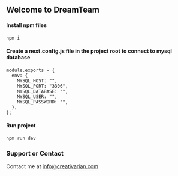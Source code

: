 ## Welcome to DreamTeam

#### Install npm files

```
npm i
```
#### Create a next.config.js file in the project root to connect to mysql database

```
module.exports = {
  env: {
    MYSQL_HOST: "",
    MYSQL_PORT: "3306",
    MYSQL_DATABASE: "",
    MYSQL_USER: "",
    MYSQL_PASSWORD: "",
  },
};
```

#### Run project

```
npm run dev
```

### Support or Contact
Contact me at info@creativarian.com
